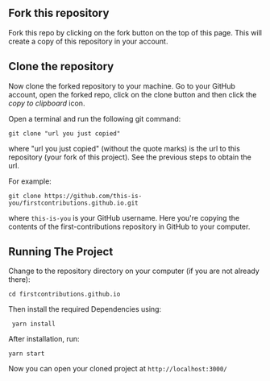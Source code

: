 ## Fork this repository

Fork this repo by clicking on the fork button on the top of this page.
This will create a copy of this repository in your account.

## Clone the repository
Now clone the forked repository to your machine. Go to your GitHub account, open the forked repo, click on the clone button and then click the *copy to clipboard* icon.

Open a terminal and run the following git command:

```
git clone "url you just copied"
```
where "url you just copied" (without the quote marks) is the url to this repository (your fork of this project). See the previous steps to obtain the url.


For example:
```
git clone https://github.com/this-is-you/firstcontributions.github.io.git
```
where `this-is-you` is your GitHub username.
Here you're copying the contents of the first-contributions repository in GitHub to your computer.

## Running The Project
Change to the repository directory on your computer (if you are not already there):
```
cd firstcontributions.github.io
```

Then install the required Dependencies using:
```
 yarn install
```

After installation, run:
```
yarn start
```
Now you can open your cloned project at ` http://localhost:3000/
`
